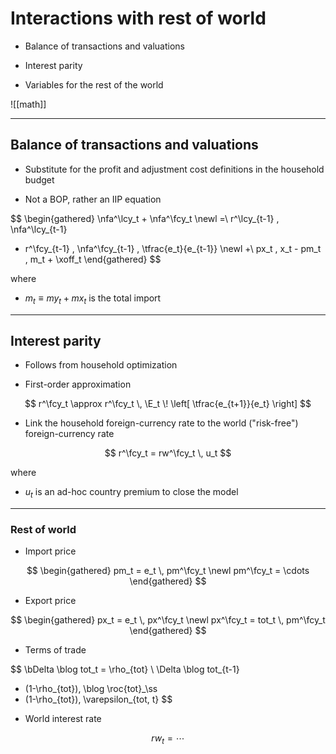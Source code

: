 # Interactions with rest of world

* Balance of transactions and valuations

* Interest parity

* Variables for the rest of the world

![[math]]

---

## Balance of transactions and valuations

* Substitute for the profit and adjustment cost definitions in the
  household budget

* Not a BOP, rather an IIP equation

$$
\begin{gathered}
\nfa^\lcy_t + \nfa^\fcy_t
\newl
=\ 
r^\lcy_{t-1} \, \nfa^\lcy_{t-1}
+ r^\fcy_{t-1} \, \nfa^\fcy_{t-1} \, \tfrac{e_t}{e_{t-1}}
\newl
+\ px_t \, x_t - pm_t \, m_t + \xoff_t
\end{gathered}
$$

where

* $m_t\equiv my_t + mx_t$ is the total import

---

## Interest parity

* Follows from household optimization

* First-order approximation 

$$
r^\fcy_t \approx r^\fcy_t \, \E_t \! \left[ \tfrac{e_{t+1}}{e_t} \right]
$$

* Link the household foreign-currency rate to the world ("risk-free")
  foreign-currency rate

$$
r^\fcy_t = rw^\fcy_t \, u_t
$$

where

* $u_t$ is an ad-hoc country premium to close the model


---

### Rest of world

* Import price 

$$
\begin{gathered}
pm_t = e_t \, pm^\fcy_t \newl
pm^\fcy_t = \cdots
\end{gathered}
$$

* Export price 

$$
\begin{gathered}
px_t = e_t \, px^\fcy_t \newl
px^\fcy_t = tot_t \, pm^\fcy_t
\end{gathered}
$$ 

* Terms of trade

$$
\bDelta \blog tot_t =
\rho_{tot} \ \Delta \blog tot_{t-1} 
+ (1-\rho_{tot})\, \blog \roc{tot}_\ss
+ (1-\rho_{tot})\, \varepsilon_{tot, t}
$$

* World interest rate

$$
rw_t = \cdots
$$

